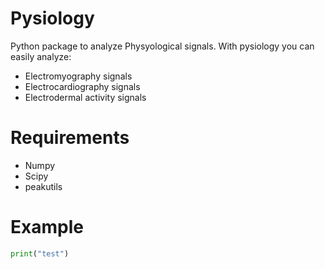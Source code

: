 # Pysiology
Python package to analyze Physyological signals.
With pysiology you can easily analyze:
- Electromyography signals
- Electrocardiography signals
- Electrodermal activity signals

# Requirements
- Numpy
- Scipy
- peakutils

# Example
```python
print("test")
```
